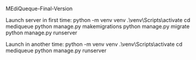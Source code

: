 MEdiQueque-Final-Version

Launch server in first time: python -m venv venv .\venv\Scripts\activate cd mediqueue python manage.py makemigrations python manage.py migrate python manage.py runserver

Launch in another time: python -m venv venv .\venv\Scripts\activate cd mediqueue python manage.py runserver
